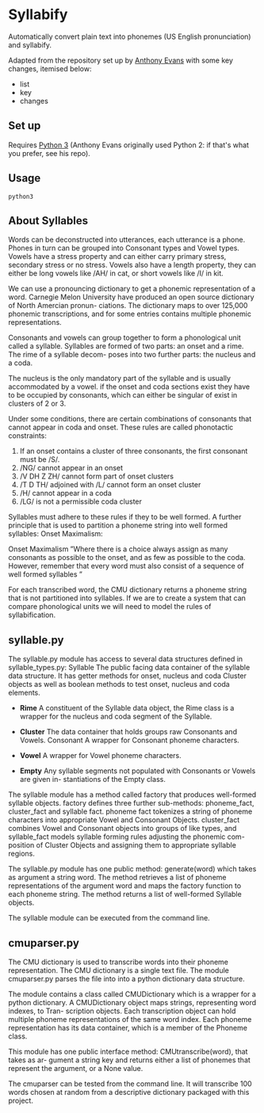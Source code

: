 # Syllabify
Automatically convert plain text into phonemes (US English pronunciation) and syllabify.

Adapted from the repository set up by [Anthony Evans](https://github.com/anthonysgevans/syllabify) with some key changes, itemised below:

* list
* key
* changes

## Set up

Requires [Python 3](https://www.python.org/downloads) (Anthony Evans originally used Python 2: if that's what you prefer, see his repo).

## Usage

```
python3
```



## About Syllables

Words can be deconstructed into utterances, each utterance is a phone. Phones in turn can
be grouped into Consonant types and Vowel types. Vowels have a stress property and
can either carry primary stress, secondary stress or no stress. Vowels also have a length
property, they can either be long vowels like /AH/ in cat, or short vowels like /I/ in kit.

We can use a pronouncing dictionary to get a phonemic representation of a word. Carnegie
Melon University have produced an open source dictionary of North Amercian pronun-
ciations. The dictionary maps to over 125,000 phonemic transcriptions, and for some
entries contains multiple phonemic representations.

Consonants and vowels can group together to form a phonological unit called a syllable.
Syllables are formed of two parts: an onset and a rime. The rime of a syllable decom-
poses into two further parts: the nucleus and a coda.

The nucleus is the only mandatory part of the syllable and is usually accommodated by
a vowel. if the onset and coda sections exist they have to be occupied by consonants,
which can either be singular of exist in clusters of 2 or 3.

Under some conditions, there are certain combinations of consonants that cannot appear
in coda and onset. These rules are called phonotactic constraints:

1. If an onset contains a cluster of three consonants, the first consonant must be /S/.
2. /NG/ cannot appear in an onset
3. /V DH Z ZH/ cannot form part of onset clusters
4. /T D TH/ adjoined with /L/ cannot form an onset cluster
5. /H/ cannot appear in a coda
6. /LG/ is not a permissible coda cluster

Syllables must adhere to these rules if they to be well formed. A further principle that is used to partition a phoneme string into well formed syllables: Onset Maximalism:

Onset Maximalism ”Where there is a choice always assign as many consonants as
possible to the onset, and as few as possible to the coda. However, remember that
every word must also consist of a sequence of well formed syllables ”

For each transcribed word, the CMU dictionary returns a phoneme string that is not
partitioned into syllables. If we are to create a system that can compare phonological
units we will need to model the rules of syllabification.


## syllable.py

The syllable.py module has access to several data structures defined in syllable_types.py:
Syllable The public facing data container of the syllable data structure. It has getter
methods for onset, nucleus and coda Cluster objects as well as boolean methods to
test onset, nucleus and coda elements.

- **Rime** A constituent of the Syllable data object, the Rime class is a wrapper for the
nucleus and coda segment of the Syllable.

- **Cluster** The data container that holds groups raw Consonants and Vowels.
Consonant A wrapper for Consonant phoneme characters.

- **Vowel** A wrapper for Vowel phoneme characters.

- **Empty** Any syllable segments not populated with Consonants or Vowels are given in-
stantiations of the Empty class.

The syllable module has a method called factory that produces well-formed syllable
objects. factory defines three further sub-methods: phoneme_fact, cluster_fact and syllable fact. phoneme fact tokenizes a string of phoneme characters into appropriate Vowel
and Consonant Objects. cluster_fact combines Vowel and Consonant objects into groups
of like types, and syllable_fact models syllable forming rules adjusting the phonemic com-
position of Cluster Objects and assigning them to appropriate syllable regions.

The syllable.py module has one public method: generate(word) which takes as argument
a string word. The method retrieves a list of phoneme representations of the argument
word and maps the factory function to each phoneme string. The method returns a list
of well-formed Syllable objects.

The syllable module can be executed from the command line. 

## cmuparser.py

The CMU dictionary is used to transcribe words into their phoneme representation. The
CMU dictionary is a single text file. The module cmuparser.py
parses the file into into a python dictionary data structure.

The module contains a class called CMUDictionary which is a wrapper for a python
dictionary. A CMUDictionary object maps strings, representing word indexes, to Tran-
scription objects. Each transcription object can hold multiple phoneme representations
of the same word index. Each phoneme representation has its data container, which is a
member of the Phoneme class.

This module has one public interface method: CMUtranscribe(word), that takes as ar-
gument a string key and returns either a list of phonemes that represent the argument,
or a None value.

The cmuparser can be tested from the command line. It will transcribe 100 words chosen
at random from a descriptive dictionary packaged with this project.

